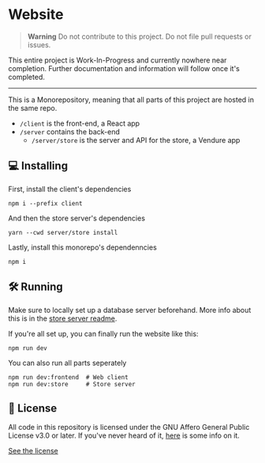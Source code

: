 # Website

> **Warning**
> Do not contribute to this project. Do not file pull requests or issues.

This entire project is Work-In-Progress and currently nowhere near completion.
Further documentation and information will follow once it's completed.

---

This is a Monorepository, meaning that all parts of this project are hosted in
the same repo.

  * `/client` is the front-end, a React app
  * `/server` contains the back-end
    * `/server/store` is the server and API for the store, a Vendure app

## 💻 Installing

First, install the client's dependencies

```
npm i --prefix client
```

And then the store server's dependencies

```
yarn --cwd server/store install
```

Lastly, install this monorepo's dependenncies

```
npm i
```

## 🛠️ Running

Make sure to locally set up a database server beforehand. More info about this
is in the [store server readme](./server/store/README.md).

If you're all set up, you can finally run the website like this:

```
npm run dev
```

You can also run all parts seperately

```
npm run dev:frontend  # Web client
npm run dev:store     # Store server
```

## 📜 License

All code in this repository is licensed under the GNU Affero General Public
License v3.0 or later. If you've never heard of it,
[here](https://www.gnu.org/licenses/why-affero-gpl.html) is some info on it.

[See the license](./LICENSE)
